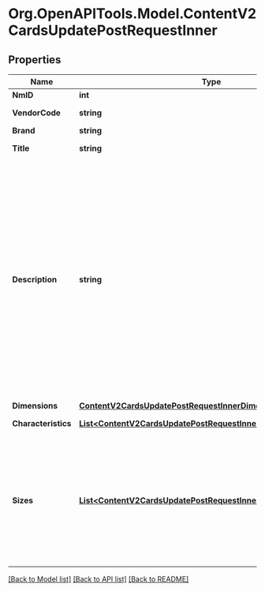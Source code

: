 # Org.OpenAPITools.Model.ContentV2CardsUpdatePostRequestInner

## Properties

Name | Type | Description | Notes
------------ | ------------- | ------------- | -------------
**NmID** | **int** | Артикул WB | 
**VendorCode** | **string** | Артикул продавца | 
**Brand** | **string** | Бренд | [optional] 
**Title** | **string** | Наименование товара | [optional] 
**Description** | **string** | Описание товара. Максимальное количество символов зависит от категории товара. Стандарт — 2000, минимум — 1000, максимум — 5000.&lt;br&gt; Подробно о правилах описания в **Правилах заполнения карточки товара** в разделе [Инструкции](https://seller.wildberries.ru/help-center/article/A-113#описание) на портале продавцов.  | [optional] 
**Dimensions** | [**ContentV2CardsUpdatePostRequestInnerDimensions**](ContentV2CardsUpdatePostRequestInnerDimensions.md) |  | [optional] 
**Characteristics** | [**List&lt;ContentV2CardsUpdatePostRequestInnerCharacteristicsInner&gt;**](ContentV2CardsUpdatePostRequestInnerCharacteristicsInner.md) | Характеристики товара | [optional] 
**Sizes** | [**List&lt;ContentV2CardsUpdatePostRequestInnerSizesInner&gt;**](ContentV2CardsUpdatePostRequestInnerSizesInner.md) | Массив размеров артикула. &lt;br&gt; Для безразмерного товара все равно нужно передавать данный массив без параметров (wbSize и techSize), но с баркодом.                            | 

[[Back to Model list]](../README.md#documentation-for-models) [[Back to API list]](../README.md#documentation-for-api-endpoints) [[Back to README]](../README.md)

